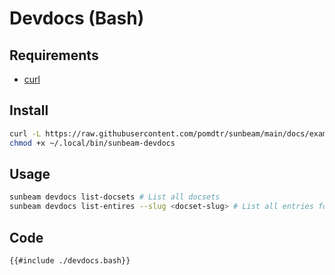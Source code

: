 # Devdocs (Bash)

## Requirements

- [curl](https://curl.haxx.se/)

## Install

```bash
curl -L https://raw.githubusercontent.com/pomdtr/sunbeam/main/docs/examples/devdocs/devdocs.sh > ~/.local/bin/sunbeam-devdocs
chmod +x ~/.local/bin/sunbeam-devdocs
```

## Usage

```bash
sunbeam devdocs list-docsets # List all docsets
sunbeam devdocs list-entires --slug <docset-slug> # List all entries for a docset
```

## Code

```bash
{{#include ./devdocs.bash}}
```
